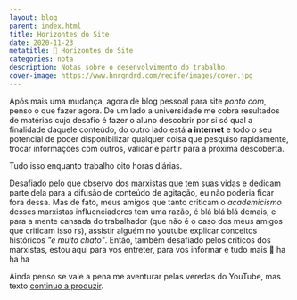 ```yaml
---
layout: blog
parent: index.html
title: Horizontes do Site
date: 2020-11-23
metatitle: 📓 Horizontes do Site
categories: nota
description: Notas sobre o desenvolvimento do trabalho.
cover-image: https://www.hnrqndrd.com/recife/images/cover.jpg
---
```


 Após mais uma mudança, agora de blog pessoal para site *ponto com*, penso o que fazer agora. De um lado a universidade me cobra resultados de matérias cujo desafio é fazer o aluno descobrir por si só qual a finalidade daquele conteúdo, do outro lado está **a internet** e todo o seu potencial de poder disponibilizar qualquer coisa que pesquiso rapidamente, trocar informações com outros, validar e partir para a próxima descoberta.

 Tudo isso enquanto trabalho oito horas diárias.

 Desafiado pelo que observo dos marxistas que tem suas vidas e dedicam parte dela para a difusão de conteúdo de agitação, eu não poderia ficar fora dessa. Mas de fato, meus amigos que tanto criticam o *academicismo* desses marxistas influenciadores tem uma razão, é blá blá blá demais, e para a mente cansada do trabalhador (que não é o caso dos meus amigos que criticam isso rs), assistir alguém no youtube explicar conceitos históricos *"é muito chato"*. Então, também desafiado pelos críticos dos marxistas, estou aqui para vos entreter, para vos informar e tudo mais 🤡 ha ha ha

Ainda penso se vale a pena me aventurar pelas veredas do YouTube, mas texto [continuo a produzir](https://twitter.com/rickhenrique/status/1330977291548160000).